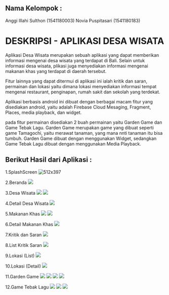 ## Nama Kelompok :
Anggi Illahi Sulthon (1541180003)
Novia Puspitasari (1541180183)

# DESKRIPSI - APLIKASI DESA WISATA

Aplikasi Desa Wisata merupakan sebuah aplikasi yang dapat memberikan informasi mengenai desa wisata yang terdapat di Bali. Selain untuk informasi desa wisata,  plikasi juga menyediakan informasi mengenai makanan khas yang terdapat di daerah tersebut. 

Fitur lainnya yang dapat ditermui di aplikasi ini ialah kritik dan saran, permainan dan lokasi yaitu dimana lokasi menyediakan informasi tempat mengenai restaurant, penginapan, rumah sakit dan sekolah yang terdekat.

Aplikasi berbasis android ini dibuat dengan berbagai macam fitur yang disediakan android, yaitu adalah Firebase Cloud Mesaging, Fragment, Places, media playback, dan widget. 

pada fitur permainan disediakan 2 buah permainan yaitu Garden Game dan Game Tebak Lagu. Garden Game merupakan game yang dibuat seperti 
game Tamagochi, yaitu merawat tanaman, yang mana nnti tanaman itu bisa tumbuh. Garden Game dibuat dengan menggunakan Widget, sedangkan Game Tebak Lagu dibuat dengan  menggunakan Media Playback. 

## Berikut Hasil dari Aplikasi :
1.SplashScreen
![512x397](a.png)

2.Beranda
![](b.png)

3.Desa Wisata
![](c.png)
![](d.png)

4.Detail Desa Wisata
![](d2.png)

5.Makanan Khas
![](e.png)
![](f.png)

6.Detail Makanan Khas
![](f2.png)

7.Kritik dan Saran
![](g.png)

8.List Kritik Saran
![](h.png)

9.Lokasi (List)
![](i.png)

10.Lokasi (Detail)
![](j.png)

11.Garden Game
![](k.png)
![](l.png)
![](m.png)
![](n.png)

12.Game Tebak Lagu
![](o.png)
![](p.png)
![](q.png)
